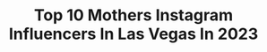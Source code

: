 ---
title: Top 10 Mothers Instagram Influencers In Las Vegas In 2023
description: >-
  Find top mothers Instagram influencers in Las Vegas in 2023. Most popular hashtags: #lasvegas #explorepage #vegasliving #lasvegaslife.
platform: Instagram
hits: 37
text_top: Analyze the top-rated Instagram accounts on inBeat.
text_bottom: Our platform holds 37 Instagram influencers like this in Las Vegas, United States for you to contact.
profiles:
  - username: "cigarswithcc"
    fullname: >-
      Christine
    bio: >-
      SOTL PROUD LATINA TX BORN💋 Confident wife. Mother. Woman. #lasvegaslocal
    location: "United States"
    followers: 2300
    engagement: 1358
    commentsToLikes: 0.045719
    id: ckaotdytavii30i78a7mdyot7
    verified: false
    hashtags: "#vegasliving, #cigaraficianado, #puro, #girlswhokissgirls"
  - username: "emily.the.fae"
    fullname: >-
      Emily Fae
    bio: >-
      Human•20yrs•Gemini 📍Las Vegas, Nevada Mother to @ms.muffinmoo Tattoo count: 9
    location: "United States"
    followers: 39693
    engagement: 117
    commentsToLikes: 0.025039
    id: ck0vz5vlr7goz0i19ipvahymw
    verified: false
    hashtags: "#sugarthrillz, #dollskill"
  - username: "ronin314"
    fullname: >-
      JAV - Masterless Photographer
    bio: >-
      Las Vegas imagineer of the galaxy far, far away.... and then some. Here to inspire. Plz enjoy! 🤙🏻 Oh, and yes I made these, otherwise noted.
    location: "United States"
    followers: 5840
    engagement: 1120
    commentsToLikes: 0.031301
    id: ck6tprevam3k30j71j8oit2fy
    verified: false
    hashtags: "#themandalorian, #mercphoto, #deathwatch, #thebookofbobafett"
  - username: "hanginwithhaley"
    fullname: >-
      Hangin with Haley
    bio: >-
      Product Reviews / Home Improvement and Decor / Foodie / Las Vegas, NV / Real Estate
    location: "United States"
    followers: 107928
    engagement: 100
    commentsToLikes: 1.004439
    id: ckaowh7ag8xed0i78xv5ayoi4
    verified: false
    hashtags: "#vegasfoodie, #lasvegasliving, #lasvegaslocal, #vegaslife"
  - username: "iamthaprettygangsta"
    fullname: >-
      🥰 Prettyme.05 👄
    bio: >-
      🤩 Mother Of @ComptonAv 💎 Follow My 2nd Page @prettyme.kisses 🥰 💲DM For any Booking / Promo inquiry 🏩 Click & Visit My Boutique 🔽
    location: "United States"
    followers: 7739
    engagement: 1067
    commentsToLikes: 0.203068
    id: ck6u2kqvrsder0j71n4ivqugl
    verified: false
    hashtags: "#rap, #losangeles, #worldstarhiphop, #boss"
  - username: "askaledavis"
    fullname: >-
      Askale Davis
    bio: >-
      ✨Believer | Wife | Mother | Multifaceted ✨ 🇪🇹
    location: "United States"
    followers: 28194
    engagement: 942
    commentsToLikes: 0.045119
    id: ck5bz4re4qgat0i11yk8twxks
    verified: false
    hashtags: "#girlstrip, #bravo, #momlife, #momstyle"
  - username: "_liv_fashionably"
    fullname: >-
      Liv
    bio: >-
      Mother of 2 💗💙 Living my life fashionably ✨
    location: "United States"
    followers: 6440
    engagement: 1556
    commentsToLikes: 0.074708
    id: ck8t30cpx1ev10j78ki5aqwaa
    verified: false
    hashtags: "#raleighhairstylist, #charlottebraider, #braidstyles, #braidstyle"
  - username: "oliviacaridi"
    fullname: >-
      Olivia Caridi
    bio: >-
      📍NYC NYU Grad Student Mouthing Off Podcast Mother to @gemmagcrestie
    location: "United States"
    followers: 199419
    engagement: 375
    commentsToLikes: 0.025289
    id: ck6tlodvq6c2o0j71iws3i7ai
    verified: true
    hashtags: "#fabfitfunpartner, #nyc, #newyorkcity, #bondiboost"
  - username: "ashleymborrome"
    fullname: >-
      𝐀𝐬𝐡𝐥𝐞𝐲 𝐌𝐚𝐫𝐢𝐞𝐥 𝐁𝐨𝐫𝐫𝐨𝐦𝐞
    bio: >-
      A Gemini. Under maintenance. Deleting everyone and their mother.
    location: "United States"
    followers: 13348
    engagement: 298
    commentsToLikes: 0.052760
    id: ck15ricrb82yx0i19uxipnci2
    verified: false
    hashtags: "#tiktok, #quarantine, #explorepage, #makeup"
  - username: "thaqueenmv"
    fullname: >-
      Martha Vargas
    bio: >-
      👑 to the Champ & Blessed mother of 4
    location: "United States"
    followers: 51628
    engagement: 340
    commentsToLikes: 0.042065
    id: ck6tpkks5ke1b0j71m6kcaftr
    verified: false
    hashtags: "#nomeserajar, #boxing, #prodebut, #babydaddy"
---